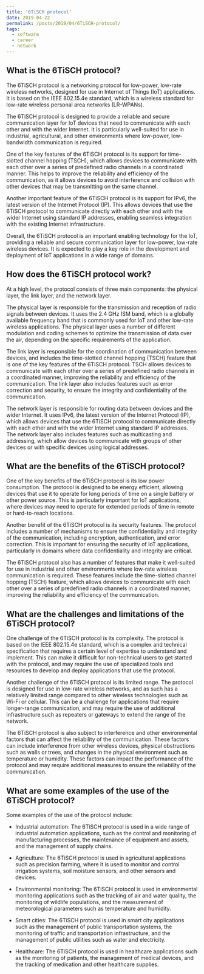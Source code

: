 ```yaml
---
title: '6TiSCH protocol'
date: 2019-04-22
permalink: /posts/2019/04/6TiSCH-protocol/
tags:
  - software
  - career
  - network
---
```


What is the 6TiSCH protocol?
-----

The 6TiSCH protocol is a networking protocol for low-power, low-rate wireless networks, designed for use in Internet of Things (IoT) applications. It is based on the IEEE 802.15.4e standard, which is a wireless standard for low-rate wireless personal area networks (LR-WPANs).

The 6TiSCH protocol is designed to provide a reliable and secure communication layer for IoT devices that need to communicate with each other and with the wider Internet. It is particularly well-suited for use in industrial, agricultural, and other environments where low-power, low-bandwidth communication is required.

One of the key features of the 6TiSCH protocol is its support for time-slotted channel hopping (TSCH), which allows devices to communicate with each other over a series of predefined radio channels in a coordinated manner. This helps to improve the reliability and efficiency of the communication, as it allows devices to avoid interference and collision with other devices that may be transmitting on the same channel.

Another important feature of the 6TiSCH protocol is its support for IPv6, the latest version of the Internet Protocol (IP). This allows devices that use the 6TiSCH protocol to communicate directly with each other and with the wider Internet using standard IP addresses, enabling seamless integration with the existing Internet infrastructure.

Overall, the 6TiSCH protocol is an important enabling technology for the IoT, providing a reliable and secure communication layer for low-power, low-rate wireless devices. It is expected to play a key role in the development and deployment of IoT applications in a wide range of domains.

How does the 6TiSCH protocol work?
-----

At a high level, the protocol consists of three main components: the physical layer, the link layer, and the network layer.

The physical layer is responsible for the transmission and reception of radio signals between devices. It uses the 2.4 GHz ISM band, which is a globally available frequency band that is commonly used for IoT and other low-rate wireless applications. The physical layer uses a number of different modulation and coding schemes to optimize the transmission of data over the air, depending on the specific requirements of the application.

The link layer is responsible for the coordination of communication between devices, and includes the time-slotted channel hopping (TSCH) feature that is one of the key features of the 6TiSCH protocol. TSCH allows devices to communicate with each other over a series of predefined radio channels in a coordinated manner, improving the reliability and efficiency of the communication. The link layer also includes features such as error correction and security, to ensure the integrity and confidentiality of the communication.

The network layer is responsible for routing data between devices and the wider Internet. It uses IPv6, the latest version of the Internet Protocol (IP), which allows devices that use the 6TiSCH protocol to communicate directly with each other and with the wider Internet using standard IP addresses. The network layer also includes features such as multicasting and addressing, which allow devices to communicate with groups of other devices or with specific devices using logical addresses.

What are the benefits of the 6TiSCH protocol?
-----

One of the key benefits of the 6TiSCH protocol is its low power consumption. The protocol is designed to be energy efficient, allowing devices that use it to operate for long periods of time on a single battery or other power source. This is particularly important for IoT applications, where devices may need to operate for extended periods of time in remote or hard-to-reach locations.

Another benefit of the 6TiSCH protocol is its security features. The protocol includes a number of mechanisms to ensure the confidentiality and integrity of the communication, including encryption, authentication, and error correction. This is important for ensuring the security of IoT applications, particularly in domains where data confidentiality and integrity are critical.

The 6TiSCH protocol also has a number of features that make it well-suited for use in industrial and other environments where low-rate wireless communication is required. These features include the time-slotted channel hopping (TSCH) feature, which allows devices to communicate with each other over a series of predefined radio channels in a coordinated manner, improving the reliability and efficiency of the communication.

What are the challenges and limitations of the 6TiSCH protocol?
-----

One challenge of the 6TiSCH protocol is its complexity. The protocol is based on the IEEE 802.15.4e standard, which is a complex and technical specification that requires a certain level of expertise to understand and implement. This can make it difficult for non-technical users to get started with the protocol, and may require the use of specialized tools and resources to develop and deploy applications that use the protocol.

Another challenge of the 6TiSCH protocol is its limited range. The protocol is designed for use in low-rate wireless networks, and as such has a relatively limited range compared to other wireless technologies such as Wi-Fi or cellular. This can be a challenge for applications that require longer-range communication, and may require the use of additional infrastructure such as repeaters or gateways to extend the range of the network.

The 6TiSCH protocol is also subject to interference and other environmental factors that can affect the reliability of the communication. These factors can include interference from other wireless devices, physical obstructions such as walls or trees, and changes in the physical environment such as temperature or humidity. These factors can impact the performance of the protocol and may require additional measures to ensure the reliability of the communication.

What are some examples of the use of the 6TiSCH protocol?
-----

Some examples of the use of the protocol include:

* Industrial automation: The 6TiSCH protocol is used in a wide range of industrial automation applications, such as the control and monitoring of manufacturing processes, the maintenance of equipment and assets, and the management of supply chains.

* Agriculture: The 6TiSCH protocol is used in agricultural applications such as precision farming, where it is used to monitor and control irrigation systems, soil moisture sensors, and other sensors and devices.

* Environmental monitoring: The 6TiSCH protocol is used in environmental monitoring applications such as the tracking of air and water quality, the monitoring of wildlife populations, and the measurement of meteorological parameters such as temperature and humidity.

* Smart cities: The 6TiSCH protocol is used in smart city applications such as the management of public transportation systems, the monitoring of traffic and transportation infrastructure, and the management of public utilities such as water and electricity.

* Healthcare: The 6TiSCH protocol is used in healthcare applications such as the monitoring of patients, the management of medical devices, and the tracking of medication and other healthcare supplies.
